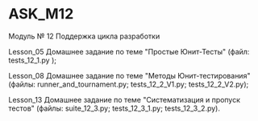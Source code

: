 # ASK_M12
Модуль № 12 Поддержка цикла разработки

Lesson_05 Домашнее задание по теме "Простые Юнит-Тесты" (файл: tests_12_1.py );

Lesson_08 Домашнее задание по теме "Методы Юнит-тестирования" (файлы: runner_and_tournament.py; tests_12_2_V1.py; tests_12_2_V2.py);

Lesson_13 Домашнее задание по теме "Систематизация и пропуск тестов" (файлы: suite_12_3.py; tests_12_3_1.py; tests_12_3_2.py).
